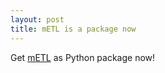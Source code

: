 ```yaml
---
layout: post
title: mETL is a package now
---
```

Get [mETL](https://pypi.python.org/pypi/mETL/0.1.7.0dev) as Python package now!
